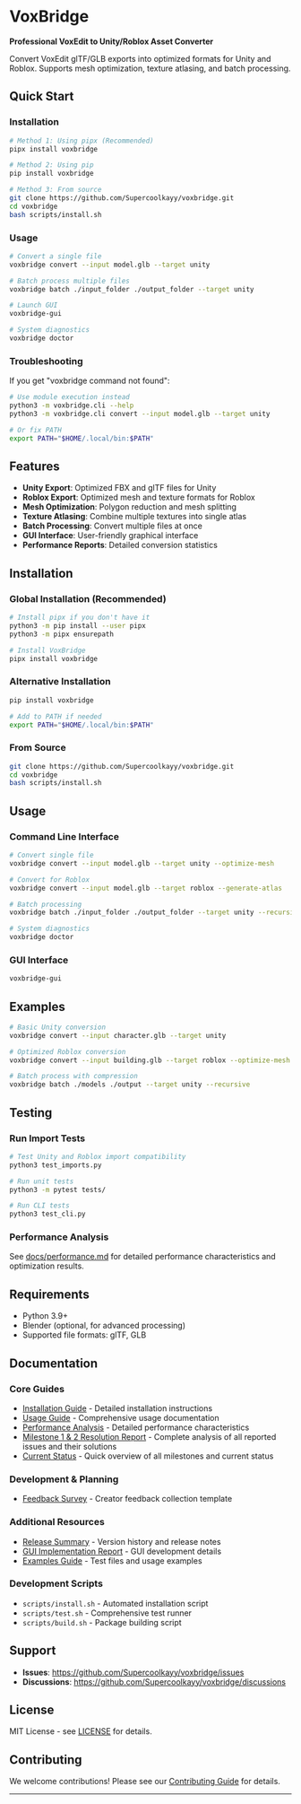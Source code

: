 # VoxBridge

**Professional VoxEdit to Unity/Roblox Asset Converter**

Convert VoxEdit glTF/GLB exports into optimized formats for Unity and Roblox. Supports mesh optimization, texture atlasing, and batch processing.

## Quick Start

### Installation

```bash
# Method 1: Using pipx (Recommended)
pipx install voxbridge

# Method 2: Using pip
pip install voxbridge

# Method 3: From source
git clone https://github.com/Supercoolkayy/voxbridge.git
cd voxbridge
bash scripts/install.sh
```

### Usage

```bash
# Convert a single file
voxbridge convert --input model.glb --target unity

# Batch process multiple files
voxbridge batch ./input_folder ./output_folder --target unity

# Launch GUI
voxbridge-gui

# System diagnostics
voxbridge doctor
```

### Troubleshooting

If you get "voxbridge command not found":

```bash
# Use module execution instead
python3 -m voxbridge.cli --help
python3 -m voxbridge.cli convert --input model.glb --target unity

# Or fix PATH
export PATH="$HOME/.local/bin:$PATH"
```

## Features

- **Unity Export**: Optimized FBX and glTF files for Unity
- **Roblox Export**: Optimized mesh and texture formats for Roblox
- **Mesh Optimization**: Polygon reduction and mesh splitting
- **Texture Atlasing**: Combine multiple textures into single atlas
- **Batch Processing**: Convert multiple files at once
- **GUI Interface**: User-friendly graphical interface
- **Performance Reports**: Detailed conversion statistics

## Installation

### Global Installation (Recommended)

```bash
# Install pipx if you don't have it
python3 -m pip install --user pipx
python3 -m pipx ensurepath

# Install VoxBridge
pipx install voxbridge
```

### Alternative Installation

```bash
pip install voxbridge

# Add to PATH if needed
export PATH="$HOME/.local/bin:$PATH"
```

### From Source

```bash
git clone https://github.com/Supercoolkayy/voxbridge.git
cd voxbridge
bash scripts/install.sh
```

## Usage

### Command Line Interface

```bash
# Convert single file
voxbridge convert --input model.glb --target unity --optimize-mesh

# Convert for Roblox
voxbridge convert --input model.glb --target roblox --generate-atlas

# Batch processing
voxbridge batch ./input_folder ./output_folder --target unity --recursive

# System diagnostics
voxbridge doctor
```

### GUI Interface

```bash
voxbridge-gui
```

## Examples

```bash
# Basic Unity conversion
voxbridge convert --input character.glb --target unity

# Optimized Roblox conversion
voxbridge convert --input building.glb --target roblox --optimize-mesh --generate-atlas

# Batch process with compression
voxbridge batch ./models ./output --target unity --recursive
```

## Testing

### Run Import Tests

```bash
# Test Unity and Roblox import compatibility
python3 test_imports.py

# Run unit tests
python3 -m pytest tests/

# Run CLI tests
python3 test_cli.py
```

### Performance Analysis

See [docs/performance.md](docs/performance.md) for detailed performance characteristics and optimization results.

## Requirements

- Python 3.9+
- Blender (optional, for advanced processing)
- Supported file formats: glTF, GLB

## Documentation

### Core Guides

- [Installation Guide](docs/installation.md) - Detailed installation instructions
- [Usage Guide](docs/usage.md) - Comprehensive usage documentation
- [Performance Analysis](docs/performance.md) - Detailed performance characteristics
- [Milestone 1 & 2 Resolution Report](docs/MILESTONE_1_2_RESOLUTION_REPORT.md) - Complete analysis of all reported issues and their solutions
- [Current Status](docs/CURRENT_STATUS.md) - Quick overview of all milestones and current status

### Development & Planning

- [Feedback Survey](docs/feedback-survey.md) - Creator feedback collection template

### Additional Resources

- [Release Summary](RELEASE_SUMMARY.md) - Version history and release notes
- [GUI Implementation Report](GUI_IMPLEMENTATION_REPORT.md) - GUI development details
- [Examples Guide](examples/README.md) - Test files and usage examples

### Development Scripts

- `scripts/install.sh` - Automated installation script
- `scripts/test.sh` - Comprehensive test runner
- `scripts/build.sh` - Package building script

## Support

- **Issues**: https://github.com/Supercoolkayy/voxbridge/issues
- **Discussions**: https://github.com/Supercoolkayy/voxbridge/discussions

## License

MIT License - see [LICENSE](LICENSE) for details.

## Contributing

We welcome contributions! Please see our [Contributing Guide](CONTRIBUTING.md) for details.  

---